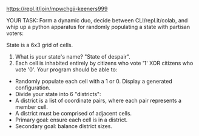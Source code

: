 https://repl.it/join/mpwchgji-keeners999

YOUR TASK:
Form a dynamic duo, decide between CLI/repl.it/colab, and whip up a python apparatus for randomly populating a state with partisan voters:

State is a 6x3 grid of cells. 
1. What is your state's name? "State of despair".
2. Each cell is inhabited entirely by citizens who vote '1' XOR citizens who vote '0'.
Your program should be able to: 
- Randomly populate each cell with a 1 or 0. Display a generated configuration.
- Divide your state into 6 "districts":
- A district is a list of coordinate pairs, where each pair represents a member cell.
- A district must be comprised of adjacent cells.
- Primary goal: ensure each cell is in a district.
- Secondary goal: balance district sizes.
